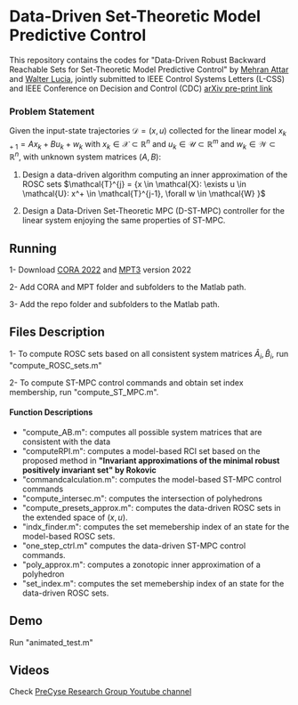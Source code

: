 # Data-Driven Set-Theoretic Model Predictive Control

This repository contains the codes for "Data-Driven Robust Backward Reachable Sets for Set-Theoretic Model Predictive Control"
by [Mehran Attar](https://scholar.google.com/citations?user=nnLTy-oAAAAJ&hl=en) and [Walter Lucia](https://users.encs.concordia.ca/~wlucia/index.html), jointly submitted to IEEE Control Systems Letters (L-CSS) and IEEE Conference on Decision and Control (CDC) 
[arXiv pre-print link](https://arxiv.org/abs/2303.04749)

### Problem Statement
Given the input-state trajectories $\mathcal{D}=(x,u)$ collected for the linear model $x_{k+1} = Ax_k + Bu_k + w_k$ with $x_k \in \mathcal{X} \subset \mathbb{R}^n$ and $u_k \in \mathcal{U}\subset \mathbb{R}^m$ and $w_k \in \mathcal{W} \subset \mathbb{R}^n$, with unknown system matrices $(A,B):$

1. Design a data-driven algorithm computing an inner approximation of the ROSC sets $\mathcal{T}^{j} = {x \in \mathcal{X}: \exists u \in \mathcal{U}: x^+ \in \mathcal{T}^{j-1}, \forall w \in \mathcal{W} \}$
	
2. Design a Data-Driven Set-Theoretic MPC (D-ST-MPC) controller for the linear system enjoying the same properties of ST-MPC. 

## Running
1- Download [CORA 2022](https://tumcps.github.io/CORA/) and [MPT3](https://www.mpt3.org/) version 2022

2- Add CORA and MPT folder and subfolders to the Matlab path.

3- Add the repo folder and subfolders to the Matlab path.

## Files Description
1- To compute ROSC sets based on all consistent system matrices $\hat{A}_i, \hat{B}_i$, run "compute_ROSC_sets.m"  

2- To compute ST-MPC control commands and obtain set index membership, run "compute_ST_MPC.m". 

#### Function Descriptions
- "compute_AB.m": computes all possible system matrices that are consistent with the data
- "computeRPI.m": computes a model-based RCI set based on the proposed method in **"Invariant approximations of the minimal robust positively invariant set" by Rokovic**
- "commandcalculation.m": computes the model-based ST-MPC control commands
- "compute_intersec.m": computes the intersection of polyhedrons
- "compute_presets_approx.m": computes the data-driven ROSC sets in the extended space of $(x,u)$.
- "indx_finder.m": computes the set memebership index of an state for the model-based ROSC sets. 
- "one_step_ctrl.m" computes the data-driven ST-MPC control commands. 
- "poly_approx.m": computes a zonotopic inner approximation of a polyhedron 
- "set_index.m": computes the set memebership index of an state for the data-driven ROSC sets. 


## Demo
Run "animated_test.m"

## Videos
Check [PreCyse Research Group Youtube channel](https://www.youtube.com/@precysegroup9944)


